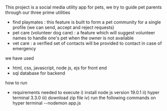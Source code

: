 This project is a social media utility app for pets, we try to guide pet parents through our three prime utilities
- find playmates : this feature is built to form a pet community for a single profile (we can send, accept and reject requests)
- pet care (volunteer dog care) : a feature which will suggest volunteer names to handle one's pet when the owner is not available 
- vet care : a verified set of contacts will be provided to contact in case of emergency

we have used
- html, css, javascript, node js, ejs for front end
- sql database for backend


how to run
- requirements needed to execute 
 i) install node js version 19.0.1
 ii) hyper terminal 3.3.0
 iii) download zip file
 iv) run the following commands on hyper terminal
  --nodemon app.js
